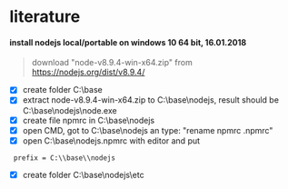 # literature
#### install nodejs local/portable on windows 10 64 bit, 16.01.2018
> download "node-v8.9.4-win-x64.zip" from https://nodejs.org/dist/v8.9.4/

 - [x] create folder C:\base
 - [x] extract node-v8.9.4-win-x64.zip to C:\base\nodejs, result should be C:\base\nodejs\node.exe
 - [x] create file npmrc in C:\base\nodejs
 - [x] open CMD, got to C:\base\nodejs an type: "rename npmrc .npmrc"
 - [x] open C:\base\nodejs\.npmrc with editor and put
```
 prefix = C:\\base\\nodejs
```
 - [x] create folder C:\base\nodejs\etc
 

